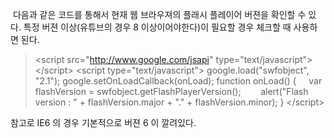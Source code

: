  다음과 같은 코드를 통해서 현재 웹 브라우져의 플래시 플레이어 버젼을 확인할 수 있다. 특정 버젼 이상(유튜브의 경우 8 이상이어야한다)이 필요할 경우 체크할 때 사용하면 된다.

> <span class="whitespace"> </span><span class="xml-punctuation">&lt;</span><span class="xml-tagname">script </span><span class="xml-attname">src</span><span class="xml-punctuation">=</span><span class="xml-attribute">"http://www.google.com/jsapi" </span><span class="xml-attname">type</span><span class="xml-punctuation">=</span><span class="xml-attribute">"text/javascript"</span><span class="xml-punctuation">&gt;</span><span class="xml-punctuation">&lt;/</span><span class="xml-tagname">script</span><span class="xml-punctuation">&gt;</span>
> <span class="whitespace"> </span><span class="xml-punctuation">&lt;</span><span class="xml-tagname">script </span><span class="xml-attname">type</span><span class="xml-punctuation">=</span><span class="xml-attribute">"text/javascript"</span><span class="xml-punctuation">&gt;</span>
> <span class="whitespace"> </span><span class="js-variable">google</span><span class="js-punctuation">.</span><span class="js-property">load</span><span class="js-punctuation">(</span><span class="js-string">"swfobject"</span><span class="js-punctuation">, </span><span class="js-string">"2.1"</span><span class="js-punctuation">)</span><span class="js-punctuation">;</span>
> google.setOnLoadCallback(onLoad);
> function onLoad()
> {
>     var flashVersion = swfobject.getFlashPlayerVersion();
>   
>     alert("Flash version : " + flashVersion.major + "." + flashVersion.minor);
> }
> <span class="xml-punctuation">&lt;/</span><span class="xml-tagname">script</span><span class="xml-punctuation">&gt;</span>

<span class="xml-punctuation"></span>참고로 IE6 의 경우 기본적으로 버젼 6 이 깔려있다.
<span class="whitespace"></span>

